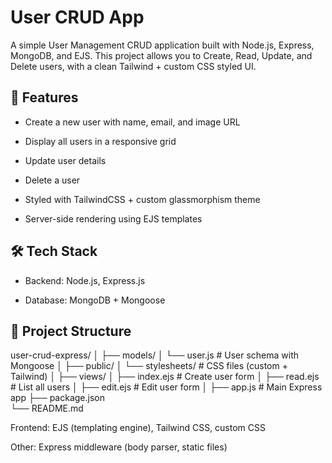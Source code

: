 # User CRUD App

A simple User Management CRUD application built with Node.js, Express, MongoDB, and EJS.
This project allows you to Create, Read, Update, and Delete users, with a clean Tailwind + custom CSS styled UI.

## 🚀 Features

- Create a new user with name, email, and image URL

- Display all users in a responsive grid

- Update user details

- Delete a user

- Styled with TailwindCSS + custom glassmorphism theme

- Server-side rendering using EJS templates

## 🛠️ Tech Stack

- Backend: Node.js, Express.js

- Database: MongoDB + Mongoose

## 📂 Project Structure

user-crud-express/
│
├── models/
│   └── user.js         # User schema with Mongoose
│
├── public/
│   └── stylesheets/    # CSS files (custom + Tailwind)
│
├── views/
│   ├── index.ejs       # Create user form
│   ├── read.ejs        # List all users
│   ├── edit.ejs        # Edit user form
│
├── app.js              # Main Express app
├── package.json        
└── README.md


Frontend: EJS (templating engine), Tailwind CSS, custom CSS

Other: Express middleware (body parser, static files)
